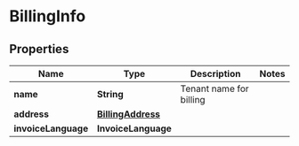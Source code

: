 

# BillingInfo


## Properties

| Name | Type | Description | Notes |
|------------ | ------------- | ------------- | -------------|
|**name** | **String** | Tenant name for billing |  |
|**address** | [**BillingAddress**](BillingAddress.md) |  |  |
|**invoiceLanguage** | **InvoiceLanguage** |  |  |



